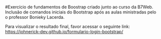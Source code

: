 #Exercício de fundamentos de Boostrap criado junto ao curso da B7Web.
Inclusão de comandos iniciais do Bootstrap após as aulas ministradas pelo o professor Bonieky Lacerda.

Para visualizar o resultado final, favor acessar o seguinte link: https://johnerick-dev.github.io/formulario-login-bootstrap/
